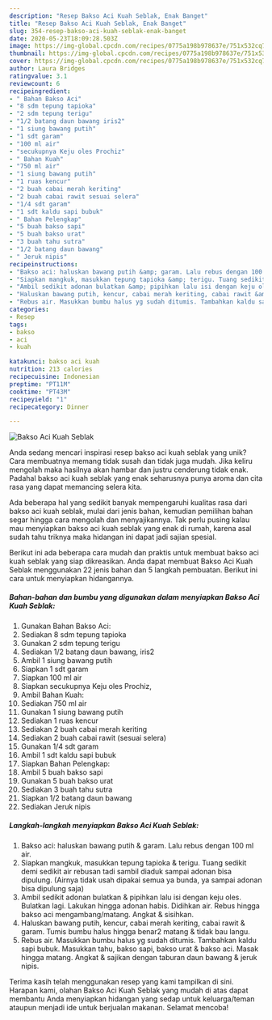 ```yaml
---
description: "Resep Bakso Aci Kuah Seblak, Enak Banget"
title: "Resep Bakso Aci Kuah Seblak, Enak Banget"
slug: 354-resep-bakso-aci-kuah-seblak-enak-banget
date: 2020-05-23T18:09:28.503Z
image: https://img-global.cpcdn.com/recipes/0775a198b978637e/751x532cq70/bakso-aci-kuah-seblak-foto-resep-utama.jpg
thumbnail: https://img-global.cpcdn.com/recipes/0775a198b978637e/751x532cq70/bakso-aci-kuah-seblak-foto-resep-utama.jpg
cover: https://img-global.cpcdn.com/recipes/0775a198b978637e/751x532cq70/bakso-aci-kuah-seblak-foto-resep-utama.jpg
author: Laura Bridges
ratingvalue: 3.1
reviewcount: 6
recipeingredient:
- " Bahan Bakso Aci"
- "8 sdm tepung tapioka"
- "2 sdm tepung terigu"
- "1/2 batang daun bawang iris2"
- "1 siung bawang putih"
- "1 sdt garam"
- "100 ml air"
- "secukupnya Keju oles Prochiz"
- " Bahan Kuah"
- "750 ml air"
- "1 siung bawang putih"
- "1 ruas kencur"
- "2 buah cabai merah keriting"
- "2 buah cabai rawit sesuai selera"
- "1/4 sdt garam"
- "1 sdt kaldu sapi bubuk"
- " Bahan Pelengkap"
- "5 buah bakso sapi"
- "5 buah bakso urat"
- "3 buah tahu sutra"
- "1/2 batang daun bawang"
- " Jeruk nipis"
recipeinstructions:
- "Bakso aci: haluskan bawang putih &amp; garam. Lalu rebus dengan 100 ml air."
- "Siapkan mangkuk, masukkan tepung tapioka &amp; terigu. Tuang sedikit demi sedikit air rebusan tadi sambil diaduk sampai adonan bisa dipulung. (Airnya tidak usah dipakai semua ya bunda, ya sampai adonan bisa dipulung saja)"
- "Ambil sedikit adonan bulatkan &amp; pipihkan lalu isi dengan keju oles. Bulatkan lagi. Lakukan hingga adonan habis. Didihkan air. Rebus hingga bakso aci mengambang/matang. Angkat &amp; sisihkan."
- "Haluskan bawang putih, kencur, cabai merah keriting, cabai rawit &amp; garam. Tumis bumbu halus hingga benar2 matang &amp; tidak bau langu."
- "Rebus air. Masukkan bumbu halus yg sudah ditumis. Tambahkan kaldu sapi bubuk. Masukkan tahu, bakso sapi, bakso urat &amp; bakso aci. Masak hingga matang. Angkat &amp; sajikan dengan taburan daun bawang &amp; jeruk nipis."
categories:
- Resep
tags:
- bakso
- aci
- kuah

katakunci: bakso aci kuah 
nutrition: 213 calories
recipecuisine: Indonesian
preptime: "PT11M"
cooktime: "PT43M"
recipeyield: "1"
recipecategory: Dinner

---
```



![Bakso Aci Kuah Seblak](https://img-global.cpcdn.com/recipes/0775a198b978637e/751x532cq70/bakso-aci-kuah-seblak-foto-resep-utama.jpg)

Anda sedang mencari inspirasi resep bakso aci kuah seblak yang unik? Cara membuatnya memang tidak susah dan tidak juga mudah. Jika keliru mengolah maka hasilnya akan hambar dan justru cenderung tidak enak. Padahal bakso aci kuah seblak yang enak seharusnya punya aroma dan cita rasa yang dapat memancing selera kita.



Ada beberapa hal yang sedikit banyak mempengaruhi kualitas rasa dari bakso aci kuah seblak, mulai dari jenis bahan, kemudian pemilihan bahan segar hingga cara mengolah dan menyajikannya. Tak perlu pusing kalau mau menyiapkan bakso aci kuah seblak yang enak di rumah, karena asal sudah tahu triknya maka hidangan ini dapat jadi sajian spesial.


Berikut ini ada beberapa cara mudah dan praktis untuk membuat bakso aci kuah seblak yang siap dikreasikan. Anda dapat membuat Bakso Aci Kuah Seblak menggunakan 22 jenis bahan dan 5 langkah pembuatan. Berikut ini cara untuk menyiapkan hidangannya.

<!--inarticleads1-->

##### Bahan-bahan dan bumbu yang digunakan dalam menyiapkan Bakso Aci Kuah Seblak:

1. Gunakan  Bahan Bakso Aci:
1. Sediakan 8 sdm tepung tapioka
1. Gunakan 2 sdm tepung terigu
1. Sediakan 1/2 batang daun bawang, iris2
1. Ambil 1 siung bawang putih
1. Siapkan 1 sdt garam
1. Siapkan 100 ml air
1. Siapkan secukupnya Keju oles Prochiz,
1. Ambil  Bahan Kuah:
1. Sediakan 750 ml air
1. Gunakan 1 siung bawang putih
1. Sediakan 1 ruas kencur
1. Sediakan 2 buah cabai merah keriting
1. Sediakan 2 buah cabai rawit (sesuai selera)
1. Gunakan 1/4 sdt garam
1. Ambil 1 sdt kaldu sapi bubuk
1. Siapkan  Bahan Pelengkap:
1. Ambil 5 buah bakso sapi
1. Gunakan 5 buah bakso urat
1. Sediakan 3 buah tahu sutra
1. Siapkan 1/2 batang daun bawang
1. Sediakan  Jeruk nipis




<!--inarticleads2-->

##### Langkah-langkah menyiapkan Bakso Aci Kuah Seblak:

1. Bakso aci: haluskan bawang putih &amp; garam. Lalu rebus dengan 100 ml air.
1. Siapkan mangkuk, masukkan tepung tapioka &amp; terigu. Tuang sedikit demi sedikit air rebusan tadi sambil diaduk sampai adonan bisa dipulung. (Airnya tidak usah dipakai semua ya bunda, ya sampai adonan bisa dipulung saja)
1. Ambil sedikit adonan bulatkan &amp; pipihkan lalu isi dengan keju oles. Bulatkan lagi. Lakukan hingga adonan habis. Didihkan air. Rebus hingga bakso aci mengambang/matang. Angkat &amp; sisihkan.
1. Haluskan bawang putih, kencur, cabai merah keriting, cabai rawit &amp; garam. Tumis bumbu halus hingga benar2 matang &amp; tidak bau langu.
1. Rebus air. Masukkan bumbu halus yg sudah ditumis. Tambahkan kaldu sapi bubuk. Masukkan tahu, bakso sapi, bakso urat &amp; bakso aci. Masak hingga matang. Angkat &amp; sajikan dengan taburan daun bawang &amp; jeruk nipis.




Terima kasih telah menggunakan resep yang kami tampilkan di sini. Harapan kami, olahan Bakso Aci Kuah Seblak yang mudah di atas dapat membantu Anda menyiapkan hidangan yang sedap untuk keluarga/teman ataupun menjadi ide untuk berjualan makanan. Selamat mencoba!
